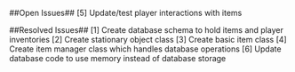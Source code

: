 ##Open Issues##
[5] Update/test player interactions with items

##Resolved Issues##
[1] Create database schema to hold items and player inventories
[2] Create stationary object class
[3] Create basic item class
[4] Create item manager class which handles database operations
[6] Update database code to use memory instead of database storage